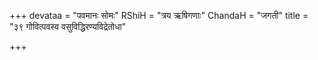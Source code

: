 +++
devataa = "पवमानः सोमः"
RShiH = "त्रय ऋषिगणाः"
ChandaH = "जगती"
title = "३९ गोवित्पवस्व वसुविद्धिरण्यविद्रेतोधा"

+++
